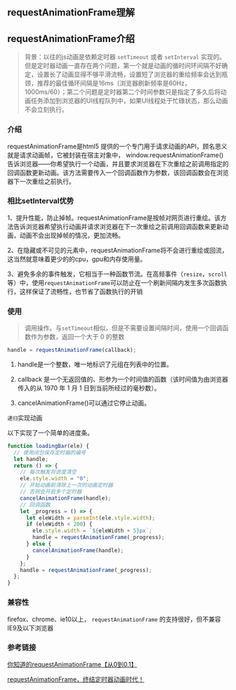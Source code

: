 ## requestAnimationFrame理解

## requestAnimationFrame介绍

> 背景：以往的js动画是依赖定时器 `setTimeout` 或者 `setInterval` 实现的。但是定时器动画一直存在两个问题，第一个就是动画的循时间环间隔不好确定，设置长了动画显得不够平滑流畅，设置短了浏览器的重绘频率会达到瓶颈，推荐的最佳循环间隔是16ms（浏览器刷新频率是60Hz，1000ms/60）；第二个问题是定时器第二个时间参数只是指定了多久后将动画任务添加到浏览器的UI线程队列中，如果UI线程处于忙碌状态，那么动画不会立刻执行。

### 介绍

requestAnimationFrame是html5 提供的一个专门用于请求动画的API，顾名思义就是请求动画帧，它被封装在宿主对象中， window.requestAnimationFrame() 告诉浏览器——你希望执行一个动画，并且要求浏览器在下次重绘之前调用指定的回调函数更新动画。该方法需要传入一个回调函数作为参数，该回调函数会在浏览器下一次重绘之前执行。

### 相比setInterval优势

1、提升性能，防止掉帧。requestAnimationFrame是按帧对网页进行重绘。该方法告诉浏览器希望执行动画并请求浏览器在下一次重绘之前调用回调函数来更新动画，动画不会出现掉帧的情况，更加流畅。

2、在隐藏或不可见的元素中，requestAnimationFrame将不会进行重绘或回流，这当然就意味着更少的的cpu，gpu和内存使用量。

3、避免多余的事件触发，它相当于一种函数节流。在高频事件（`resize`，`scroll`等）中，使用`requestAnimationFrame`可以防止在一个刷新间隔内发生多次函数执行，这样保证了流畅性，也节省了函数执行的开销

### 使用

> 调用操作。与`setTimeout`相似，但是不需要设置间隔时间，使用一个回调函数作为参数，返回一个大于 0 的整数

```javascript
handle = requestAnimationFrame(callback); 
```

1. handle是一个整数，唯一地标识了元组在列表中的位置。

2. callback 是一个无返回值的、形参为一个时间值的函数（该时间值为由浏览器传入的从 1970 年 1 月 1 日到当前所经过的毫秒数）。

3. cancelAnimationFrame()可以通过它停止动画。

`递归`实现动画

以下实现了一个简单的进度条。

```javascript
function loadingBar(ele) {
  // 使用闭包保存定时器的编号
  let handle;
  return () => {
    // 每次触发将进度清空
    ele.style.width = "0";
    // 开始动画前清除上一次的动画定时器
    // 否则会开启多个定时器
    cancelAnimationFrame(handle);
    // 回调函数
    let _progress = () => {
      let eleWidth = parseInt(ele.style.width);
      if (eleWidth < 200) {
        ele.style.width = `${eleWidth + 5}px`;
        handle = requestAnimationFrame(_progress);
      } else {
        cancelAnimationFrame(handle);
      }
    };
    handle = requestAnimationFrame(_progress);
  };
}
```



### 兼容性

firefox、chrome、ie10以上， `requestAnimationFrame` 的支持很好，但不兼容 IE9及以下浏览器

### 参考链接

[你知道的requestAnimationFrame【从0到0.1】](https://juejin.im/post/5c3ca3d76fb9a049a979f429#heading-7)

[requestAnimationFrame，终结定时器动画时代！](https://juejin.im/post/5e8c08cd51882573b04739c8)

